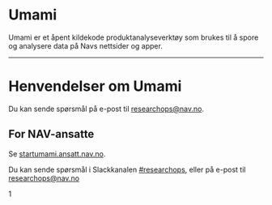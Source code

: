 Umami
=====

Umami er et åpent kildekode produktanalyseverktøy som brukes til å spore og analysere data på Navs nettsider og apper.

---

# Henvendelser om Umami

Du kan sende spørsmål på e-post til [researchops@nav.no](mailto:researchops@nav.no).

## For NAV-ansatte

Se [startumami.ansatt.nav.no](https://startumami.ansatt.nav.no/).

Du kan sende spørsmål i Slackkanalen [#researchops](https://nav-it.slack.com/archives/C02UGFS2J4B), eller på e-post til [researchops@nav.no](mailto:researchops@nav.no)

1
